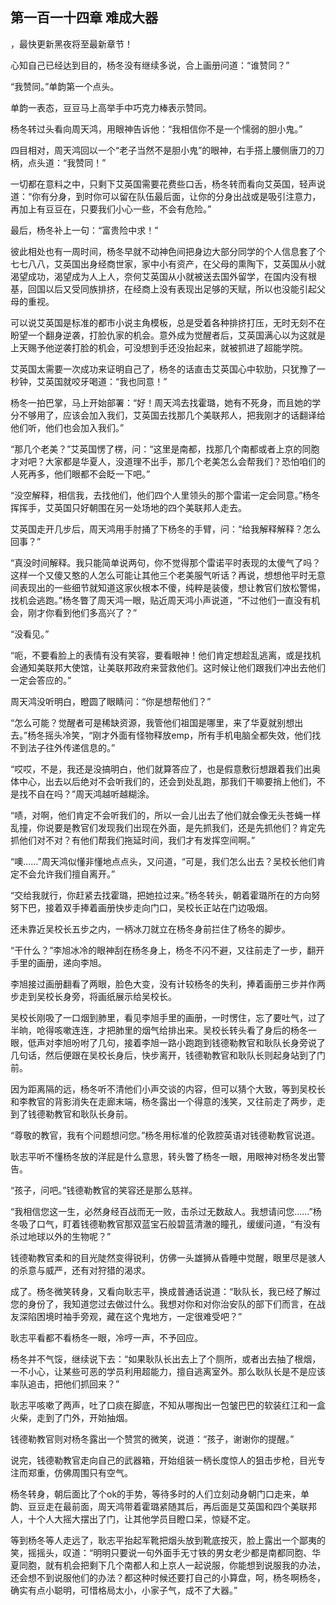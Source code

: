 ## 第一百一十四章 难成大器
，最快更新黑夜将至最新章节！

心知自己已经达到目的，杨冬没有继续多说，合上画册问道：“谁赞同？”

“我赞同。”单韵第一个点头。

单韵一表态，豆豆马上高举手中巧克力棒表示赞同。

杨冬转过头看向周天鸿，用眼神告诉他：“我相信你不是一个懦弱的胆小鬼。”

四目相对，周天鸿回以一个“老子当然不是胆小鬼”的眼神，右手搭上腰侧唐刀的刀柄，点头道：“我赞同！”

一切都在意料之中，只剩下艾英国需要花费些口舌，杨冬转而看向艾英国，轻声说道：“你有分身，到时你可以留在队伍最后面，让你的分身出战或是吸引注意力，再加上有豆豆在，只要我们小心一些，不会有危险。”

最后，杨冬补上一句：“富贵险中求！”

彼此相处也有一周时间，杨冬早就不动神色间把身边大部分同学的个人信息套了个七七八八，艾英国出身经商世家，家中小有资产，在父母的熏陶下，艾英国从小就渴望成功，渴望成为人上人，奈何艾英国从小就被送去国外留学，在国内没有根基，回国以后又受同族排挤，在经商上没有表现出足够的天赋，所以也没能引起父母的重视。

可以说艾英国是标准的都市小说主角模板，总是受着各种排挤打压，无时无刻不在盼望一个翻身逆袭，打脸仇家的机会。意外成为觉醒者后，艾英国满心以为这就是上天赐予他逆袭打脸的机会，可没想到手还没抬起来，就被抓进了超能学院。

艾英国太需要一次成功来证明自己了，杨冬的话直击艾英国心中软肋，只犹豫了一秒钟，艾英国就咬牙喝道：“我也同意！”

杨冬一拍巴掌，马上开始部署：“好！周天鸿去找霍璐，她有不死身，而且她的学分不够用了，应该会加入我们，艾英国去找那几个美联邦人，把我刚才的话翻译给他们听，他们也会加入我们。”

“那几个老美？”艾英国愣了楞，问：“这里是南都，找那几个南都或者上京的同胞才对吧？大家都是华夏人，没道理不出手，那几个老美怎么会帮我们？恐怕咱们的人死再多，他们眼都不会眨一下吧。”

“没空解释，相信我，去找他们，他们四个人里领头的那个雷诺一定会同意。”杨冬挥挥手，艾英国只好朝围在另一处场地的四个美联邦人走去。

艾英国走开几步后，周天鸿用手肘捅了下杨冬的手臂，问：“给我解释解释？怎么回事？”

“真没时间解释。我只能简单说两句，你不觉得那个雷诺平时表现的太傻气了吗？这样一个又傻又憨的人怎么可能让其他三个老美服气听话？再说，想想他平时无意间表现出的一些细节就知道这家伙根本不傻，纯粹是装傻，想让教官们放松警惕，找机会逃跑。”杨冬瞥了周天鸿一眼，贴近周天鸿小声说道，“不过他们一直没有机会，刚才你看到他们多高兴了？”

“没看见。”

“呃，不要看脸上的表情有没有笑容，要看眼神！他们肯定想趁乱逃离，或是找机会通知美联邦大使馆，让美联邦政府来营救他们。这时候让他们跟我们冲出去他们一定会答应的。”

周天鸿没听明白，瞪圆了眼睛问：“你是想帮他们？”

“怎么可能？觉醒者可是稀缺资源，我管他们祖国是哪里，来了华夏就别想出去。”杨冬摇头冷笑，“刚才外面有怪物释放emp，所有手机电脑全都失效，他们找不到法子往外传递信息的。”

“哎哎，不是，我还是没搞明白，他们就算答应了，也是假意敷衍想跟着我们出奥体中心，出去以后绝对不会听我们的，还会到处乱跑，那我们干嘛要捎上他们，不是找不自在吗？”周天鸿越听越糊涂。

“啧，对啊，他们肯定不会听我们的，所以一会儿出去了他们就会像无头苍蝇一样乱撞，你说要是教官们发现我们出现在外面，是先抓我们，还是先抓他们？肯定先抓他们对不对？有他们帮我们拖延时间，我们才有发挥空间啊。”

“噢……”周天鸿似懂非懂地点点头，又问道，“可是，我们怎么出去？吴校长他们肯定不会允许我们擅自离开。”

“交给我就行，你赶紧去找霍璐，把她拉过来。”杨冬转头，朝着霍璐所在的方向努努下巴，接着双手捧着画册快步走向门口，吴校长正站在门边吸烟。

还未靠近吴校长五步之内，一柄冰刀就立在杨冬身前拦住了杨冬的脚步。

“干什么？”李旭冰冷的眼神刮在杨冬身上，杨冬不闪不避，又往前走了一步，翻开手里的画册，递向李旭。

李旭接过画册翻看了两眼，脸色大变，没有计较杨冬的失利，捧着画册三步并作两步走到吴校长身旁，将画纸展示给吴校长。

吴校长刚吸了一口烟到肺里，看见李旭手里的画册，一时愣住，忘了要吐气，过了半晌，呛得咳嗽连连，才把肺里的烟气给排出来。吴校长转头看了身后的杨冬一眼，低声对李旭吩咐了几句，接着李旭一路小跑跑到钱德勒教官和耿队长身旁说了几句话，然后便跟在吴校长身后，快步离开，钱德勒教官和耿队长则起身站到了门前。

因为距离隔的远，杨冬听不清他们小声交谈的内容，但可以猜个大致，等到吴校长和李教官的背影消失在走廊末端，杨冬露出一个得意的浅笑，又往前走了两步，走到了钱德勒教官和耿队长身前。

“尊敬的教官，我有个问题想问您。”杨冬用标准的伦敦腔英语对钱德勒教官说道。

耿志平听不懂杨冬放的洋屁是什么意思，转头瞥了杨冬一眼，用眼神对杨冬发出警告。

“孩子，问吧。”钱德勒教官的笑容还是那么慈祥。

“我相信您这一生，必然身经百战而无一败，击杀过无数敌人。我想请问您……”杨冬吸了口气，盯着钱德勒教官那双蓝宝石般碧蓝清澈的瞳孔，缓缓问道，“有没有杀过地球以外的生物呢？”

钱德勒教官柔和的目光陡然变得锐利，仿佛一头雄狮从昏睡中觉醒，眼里尽是骇人的杀意与威严，还有对狩猎的渴求。

成了。杨冬微笑转身，又看向耿志平，换成普通话说道：“耿队长，我已经了解过您的身份了，我知道您过去做过什么。我想对你和对你治安队的部下们而言，在战友深陷困境时袖手旁观，藏在这个鬼地方，一定很难受吧？”

耿志平看都不看杨冬一眼，冷哼一声，不予回应。

杨冬并不气馁，继续说下去：“如果耿队长出去上了个厕所，或者出去抽了根烟，一不小心，让某些可恶的学员利用超能力，擅自逃离室外。那么耿队长是不是应该率队追击，把他们抓回来？”

耿志平咳嗽了两声，吐了口痰在脚底，不知从哪掏出一包皱巴巴的软装红江和一盒火柴，走到了门外，开始抽烟。

钱德勒教官则对杨冬露出一个赞赏的微笑，说道：“孩子，谢谢你的提醒。”

说完，钱德勒教官走向自己的武器箱，开始组装一柄长度惊人的狙击步枪，目光专注而郑重，仿佛周围只有空气。

杨冬转身，朝后面比了个ok的手势，等待多时的人们立刻动身朝门口走来，单韵、豆豆走在最前面，周天鸿带着霍璐紧随其后，再后面是艾英国和四个美联邦人，十个人大摇大摆出了门，让其他学员目瞪口呆，惊疑不定。

等到杨冬等人走远了，耿志平抬起军靴把烟头放到靴底按灭，脸上露出一个鄙夷的笑，摇摇头，叹道：“明明只要说一句外面手无寸铁的男女老少都是南都同胞、华夏同胞，就有机会把剩下几个南都人和上京人一起说服，你能想到说服我的办法，还会想不到说服他们的办法？都这种时候还要打自己的小算盘，呵，杨冬啊杨冬，确实有点小聪明，可惜格局太小，小家子气，成不了大器。”

